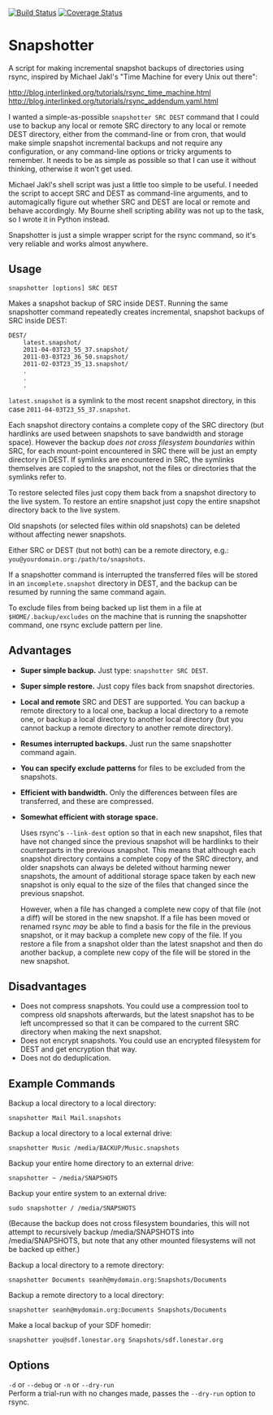 [![Build Status](https://travis-ci.org/seanh/snapshotter.svg)](https://travis-ci.org/seanh/snapshotter)
[![Coverage Status](https://img.shields.io/coveralls/seanh/snapshotter.svg)](https://coveralls.io/r/seanh/snapshotter)


Snapshotter
===========

A script for making incremental snapshot backups of directories using rsync,
inspired by Michael Jakl's "Time Machine for every Unix out there":

<http://blog.interlinked.org/tutorials/rsync_time_machine.html>  
<http://blog.interlinked.org/tutorials/rsync_addendum.yaml.html>

I wanted a simple-as-possible `snapshotter SRC DEST` command that I could use
to backup any local or remote SRC directory to any local or remote DEST
directory, either from the command-line or from cron, that would make
simple snapshot incremental backups and not require any configuration,
or any command-line options or tricky arguments to remember. It needs to
be as simple as possible so that I can use it without thinking,
otherwise it won't get used.

Michael Jakl's shell script was just a little too simple to be useful. I
needed the script to accept SRC and DEST as command-line arguments, and
to automagically figure out whether SRC and DEST are local or remote and
behave accordingly. My Bourne shell scripting ability was not up to the
task, so I wrote it in Python instead.

Snapshotter is just a simple wrapper script for the rsync command, so it's very
reliable and works almost anywhere.

Usage
-----

	snapshotter [options] SRC DEST

Makes a snapshot backup of SRC inside DEST. Running the same snapshotter command
repeatedly creates incremental, snapshot backups of SRC inside DEST:

	DEST/
		latest.snapshot/
		2011-04-03T23_55_37.snapshot/
		2011-03-03T23_36_50.snapshot/
		2011-02-03T23_35_13.snapshot/
		.
		.
		.

`latest.snapshot` is a symlink to the most recent snapshot directory, in this
case `2011-04-03T23_55_37.snapshot`.

Each snapshot directory contains a complete copy of the SRC directory (but
hardlinks are used between snapshots to save bandwidth and storage space).
However the backup _does not cross filesystem boundaries_ within SRC, for each
mount-point encountered in SRC there will be just an empty directory in DEST.
If symlinks are encountered in SRC, the symlinks themselves are copied to the
snapshot, not the files or directories that the symlinks refer to.

To restore selected files just copy them back from a snapshot directory to the
live system. To restore an entire snapshot just copy the entire snapshot
directory back to the live system.

Old snapshots (or selected files within old snapshots) can be deleted without
affecting newer snapshots.

Either SRC or DEST (but not both) can be a remote directory, e.g.:
`you@yourdomain.org:/path/to/snapshots`.

If a snapshotter command is interrupted the transferred files will be stored in an
`incomplete.snapshot` directory in DEST, and the backup can be resumed by
running the same command again.

To exclude files from being backed up list them in a file at
`$HOME/.backup/excludes` on the machine that is running the snapshotter command, one
rsync exclude pattern per line.

Advantages
----------

+	**Super simple backup.**
	Just type: `snapshotter SRC DEST`.

+	**Super simple restore.**
	Just copy files back from snapshot directories.

+	**Local and remote**
	SRC and DEST are supported. You can backup a remote directory to a local
	one, backup a local directory to a remote one, or backup a local directory
	to another local directory (but you cannot backup a remote directory to
	another remote directory).

+	**Resumes interrupted backups.**
    Just run the same snapshotter command again.

+	**You can specify exclude patterns** for files to be excluded from the
	snapshots.

+	**Efficient with bandwidth.**
	Only the differences between files are transferred, and these are
	compressed.

+	**Somewhat efficient with storage space.**

	Uses rsync's `--link-dest` option so that in each new snapshot, files that
	have not changed since the previous snapshot will be hardlinks to their
	counterparts in the previous snapshot.  This means that although each
	snapshot directory contains a complete copy of the SRC directory, and older
	snapshots can always be deleted without harming newer snapshots, the amount
	of additional storage space taken by each new snapshot is only equal to the
	size of the files that changed since the previous snapshot.

	However, when a file has changed a complete new copy of that file (not a
	diff) will be stored in the new snapshot. If a file has been moved or
	renamed rsync _may_ be able to find a basis for the file in the previous
	snapshot, or it may backup a complete new copy of the file. If you restore
	a file from a snapshot older than the latest snapshot and then do another
	backup, a complete new copy of the file will be stored in the new snapshot.

Disadvantages
-------------

-	Does not compress snapshots.
	You could use a compression tool to compress old snapshots afterwards, but the
	latest snapshot has to be left uncompressed so that it can be compared to
	the current SRC directory when making the next snapshot.
-	Does not encrypt snapshots.
	You could use an encrypted filesystem for DEST and get encryption that way.
-	Does not do deduplication.

Example Commands
----------------

Backup a local directory to a local directory:

	snapshotter Mail Mail.snapshots

Backup a local directory to a local external drive:

	snapshotter Music /media/BACKUP/Music.snapshots

Backup your entire home directory to an external drive:

	snapshotter ~ /media/SNAPSHOTS

Backup your entire system to an external drive:

	sudo snapshotter / /media/SNAPSHOTS

(Because the backup does not cross filesystem boundaries, this will not attempt
to recursively backup /media/SNAPSHOTS into /media/SNAPSHOTS, but note that any
other mounted filesystems will not be backed up either.)

Backup a local directory to a remote directory:

	snapshotter Documents seanh@mydomain.org:Snapshots/Documents

Backup a remote directory to a local directory:

	snapshotter seanh@mydomain.org:Documents Snapshots/Documents

Make a local backup of your SDF homedir:

	snapshotter you@sdf.lonestar.org Snapshots/sdf.lonestar.org

Options
-------

`-d` or `--debug` or `-n` or `--dry-run`  
Perform a trial-run with no changes made, passes the `--dry-run` option to rsync.
